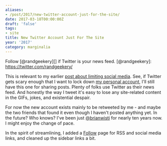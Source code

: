 ```yaml
---
aliases:
- /post/2017/new-twitter-account-just-for-the-site/
date: 2017-03-18T00:00:00Z
draft: 'false'
tags:
- site
title: New Twitter Account Just For The Site
year: '2017'
category: marginalia
---
```

Follow [@randgeekery][] if Twitter is your news feed.
[@randgeekery]: https://twitter.com/randgeekery/
<!-- TEASER_END -->

This is relevant to my earlier [post about limiting social media][]. See, if Twitter gets scary enough that I
want to lock down [my personal account][], I'll still have this one for sharing posts. Plenty of folks use
Twitter as their news feed. And honestly the way I tweet it's easy to lose any site-related content in the
GIFs, jokes, and existential despair.

For now the new account exists mainly to be retweeted by me - and maybe the two friends that found it even
though I haven't posted anything yet. In the future? Who knows? I've been just [@brianwisti][] for nearly ten
years now. I might enjoy the change of pace.

In the spirit of streamlining, I added a [Follow][] page for RSS and social media links, and cleaned up the
sidebar links a bit.

[post about limiting social media]: /post/2017/maybe-ration-my-time-in-hot-take-land/
[my personal account]: https://twitter.com/brianwisti/
[@brianwisti]: https://twitter.com/brianwisti/
[Follow]: /follow/
